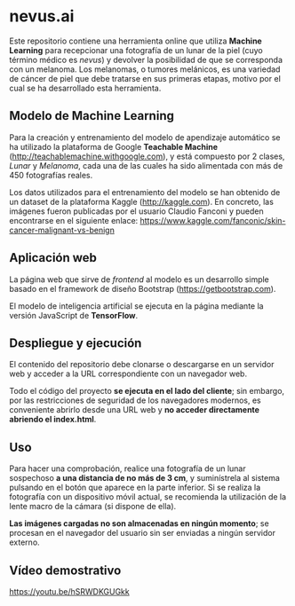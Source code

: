 # nevus.ai
Este repositorio contiene una herramienta online que utiliza **Machine Learning** para recepcionar una fotografía de un lunar de la piel (cuyo término médico es *nevus*) y devolver la posibilidad de que se corresponda con un melanoma. Los melanomas, o tumores melánicos, es una variedad de cáncer de piel que debe tratarse en sus primeras etapas, motivo por el cual se ha desarrollado esta herramienta.


## Modelo de Machine Learning
Para la creación y entrenamiento del modelo de apendizaje automático se ha utilizado la plataforma de Google **Teachable Machine**
(http://teachablemachine.withgoogle.com), y está compuesto por 2 clases, *Lunar* y *Melanoma*, cada una de las cuales ha sido alimentada con más de 450 fotografías reales.

Los datos utilizados para el entrenamiento del modelo se han obtenido de un dataset de la plataforma Kaggle (http://kaggle.com). En concreto, las imágenes fueron publicadas por el usuario Claudio Fanconi y pueden encontrarse en el siguiente enlace: https://www.kaggle.com/fanconic/skin-cancer-malignant-vs-benign


## Aplicación web
La página web que sirve de *frontend* al modelo es un desarrollo simple basado en el framework de diseño Bootstrap (https://getbootstrap.com). 

El modelo de inteligencia artificial se ejecuta en la página mediante la versión JavaScript de **TensorFlow**.


## Despliegue y ejecución
El contenido del repositorio debe clonarse o descargarse en un servidor web y acceder a la URL correspondiente con un navegador web. 

Todo el código del proyecto **se ejecuta en el lado del cliente**; sin embargo, por las restricciones de seguridad de los navegadores modernos, es conveniente abrirlo desde una URL web y **no acceder directamente abriendo el index.html**.


## Uso
Para hacer una comprobación, realice una fotografía de un lunar sospechoso **a una distancia de no más de 3 cm**, y suminístrela al sistema pulsando en el botón que aparece en la parte inferior. Si se realiza la fotografía con un dispositivo móvil actual, se recomienda la utilización de la lente macro de la cámara (si dispone de ella).

**Las imágenes cargadas no son almacenadas en ningún momento**; se procesan en el navegador del usuario sin ser enviadas a ningún servidor externo.

## Vídeo demostrativo
https://youtu.be/hSRWDKGUGkk
